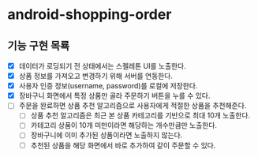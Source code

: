 # android-shopping-order

## 기능 구현 목룍
- [x] 데이터가 로딩되기 전 상태에서는 스켈레톤 UI를 노출한다.
- [x] 상품 정보를 가져오고 변경하기 위해 서버를 연동한다.
- [x] 사용자 인증 정보(username, password)를 로컬에 저장한다.
- [x] 장바구니 화면에서 특정 상품만 골라 주문하기 버튼을 누를 수 있다.
- [ ] 주문을 완료하면 상품 추천 알고리즘으로 사용자에게 적절한 상품을 추천해준다.
  - [ ] 상품 추천 알고리즘은 최근 본 상품 카테고리를 기반으로 최대 10개 노출한다.
  - [ ] 카테고리 상품이 10개 미만이라면 해당하는 개수만큼만 노출한다.
  - [ ] 장바구니에 이미 추가된 상품이라면 노출하지 않는다.
  - [ ] 추천된 상품을 해당 화면에서 바로 추가하여 같이 주문할 수 있다.
